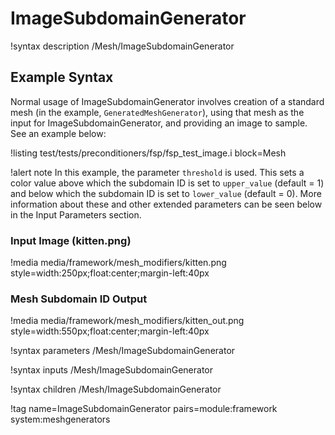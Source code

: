 # ImageSubdomainGenerator

!syntax description /Mesh/ImageSubdomainGenerator

## Example Syntax

Normal usage of ImageSubdomainGenerator involves creation of a standard mesh (in the example, `GeneratedMeshGenerator`), using that mesh as the input for ImageSubdomainGenerator, and providing an image to sample. See an example below:

!listing test/tests/preconditioners/fsp/fsp_test_image.i block=Mesh

!alert note
In this example, the parameter `threshold` is used. This sets a color value above which the subdomain ID is set to `upper_value` (default = 1) and below which the subdomain ID is set to `lower_value` (default = 0). More information about these and other extended parameters can be seen below in the Input Parameters section.

### Input Image (kitten.png)

!media media/framework/mesh_modifiers/kitten.png style=width:250px;float:center;margin-left:40px

### Mesh Subdomain ID Output

!media media/framework/mesh_modifiers/kitten_out.png style=width:550px;float:center;margin-left:40px

!syntax parameters /Mesh/ImageSubdomainGenerator

!syntax inputs /Mesh/ImageSubdomainGenerator

!syntax children /Mesh/ImageSubdomainGenerator

!tag name=ImageSubdomainGenerator pairs=module:framework system:meshgenerators
